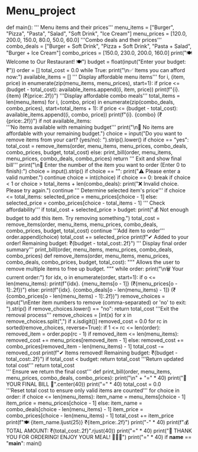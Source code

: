 # Menu_project

def main():
    ''' Menu items and their prices'''
    menu_items = ["Burger", "Pizza", "Pasta", "Salad", "Soft Drink", "Ice Cream"]
    menu_prices = [120.0, 200.0, 150.0, 80.0, 50.0, 60.0]
    '''Combo deals and their prices'''
    combo_deals = ["Burger + Soft Drink", "Pizza + Soft Drink", "Pasta + Salad", "Burger + Ice Cream"]
    combo_prices = [150.0, 230.0, 200.0, 160.0]
    print("🍽 Welcome to Our Restaurant! 🍽")
    budget = float(input("Enter your budget: ₹"))
    order = []
    total_cost = 0.0
    while True:
        print("\n✅ Items you can afford now:")
        available_items = []
        ''' Display affordable menu items'''
        for i, (item, price) in enumerate(zip(menu_items, menu_prices), start=1):
            if price <= (budget - total_cost):
                available_items.append((i, item, price))
                print(f"{i}. {item} (₹{price:.2f})")
        '''Display affordable combo meals'''
        total_items = len(menu_items)
        for i, (combo, price) in enumerate(zip(combo_deals, combo_prices), start=total_items + 1):
            if price <= (budget - total_cost):
                available_items.append((i, combo, price))
                print(f"{i}. {combo} (₹{price:.2f})")
        if not available_items:  
            '''No items available with remaining budget'''
            print("\n🚫 No items are affordable with your remaining budget.")
            choice = input("Do you want to remove items from your cart? (yes/no): ").strip().lower()
            if choice == "yes":
                total_cost = remove_items(order, menu_items, menu_prices, combo_deals, combo_prices, budget, total_cost)
            else:
                print_bill(order, menu_items, menu_prices, combo_deals, combo_prices)
                return  ''' Exit and show final bill'''
        print("\n🛒 Enter the number of the item you want to order (Enter 0 to finish):")
        choice = input().strip()
        if choice == "":
            print("⚠️ Please enter a valid number.")
            continue
        choice = int(choice)
        if choice == 0:
            break
        if choice < 1 or choice > total_items + len(combo_deals):
            print("❌ Invalid choice. Please try again.")
            continue
        ''' Determine selected item's price'''
        if choice <= total_items:
            selected_price = menu_prices[choice - 1]
        else:
            selected_price = combo_prices[choice - total_items - 1]
        ''' Check affordability'''
        if total_cost + selected_price > budget:
            print("💰 Not enough budget to add this item. Try removing something.")
            total_cost = remove_items(order, menu_items, menu_prices, combo_deals, combo_prices, budget, total_cost)
            continue
        '''Add item to order'''
        order.append(choice)
        total_cost += selected_price
        print(f"✔ Added to your order! Remaining budget: ₹{budget - total_cost:.2f}")
    ''' Display final order summary'''
    print_bill(order, menu_items, menu_prices, combo_deals, combo_prices)
def remove_items(order, menu_items, menu_prices, combo_deals, combo_prices, budget, total_cost):
    """ Allows the user to remove multiple items to free up budget. """
    while order:
        print("\n🗑️ Your current order:")
        for idx, o in enumerate(order, start=1):
            if o <= len(menu_items):
                print(f"{idx}. {menu_items[o - 1]} (₹{menu_prices[o - 1]:.2f})")
            else:
                print(f"{idx}. {combo_deals[o - len(menu_items) - 1]} (₹{combo_prices[o - len(menu_items) - 1]:.2f})")
        remove_choices = input("\nEnter item numbers to remove (comma-separated) or 'no' to exit: ").strip()
        if remove_choices.lower() == "no":
            return total_cost 
            '''Exit the removal process'''
        remove_choices = [int(x) for x in remove_choices.split(",") if x.isdigit()]
        removed_cost = 0.0
        for rc in sorted(remove_choices, reverse=True):
            if 1 <= rc <= len(order):
                removed_item = order.pop(rc - 1)
                if removed_item <= len(menu_items):
                    removed_cost += menu_prices[removed_item - 1]
                else:
                    removed_cost += combo_prices[removed_item - len(menu_items) - 1]
        total_cost -= removed_cost
        print(f"✔ Items removed! Remaining budget: ₹{budget - total_cost:.2f}")
        if total_cost < budget:
            return total_cost 
            '''Return updated total cost'''
    return total_cost  
    ''' Ensure we return the final cost'''
def print_bill(order, menu_items, menu_prices, combo_deals, combo_prices):
    print("\n" + "=" * 40)
    print("🧾  YOUR FINAL BILL  🧾".center(40))
    print("=" * 40)
    total_cost = 0.0  
    '''Reset total cost to ensure only valid items are counted'''
    for choice in order:
        if choice <= len(menu_items):
            item_name = menu_items[choice - 1]
            item_price = menu_prices[choice - 1]
        else:
            item_name = combo_deals[choice - len(menu_items) - 1]
            item_price = combo_prices[choice - len(menu_items) - 1]
        total_cost += item_price
        print(f"🍽️ {item_name.ljust(25)} ₹{item_price:.2f}")
    print("-" * 40)
    print(f"💰 TOTAL AMOUNT: ₹{total_cost:.2f}".rjust(40))
    print("=" * 40)
    print("🎉 THANK YOU FOR ORDERING! ENJOY YOUR MEAL! 🍔🍕🥗")
    print("=" * 40)
if __name__ == "__main__":
    main()
